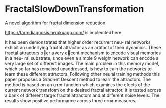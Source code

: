 # FractalSlowDownTransformation
A novel algorithm for fractal dimension reduction.

https://farmdiagnosis.herokuapp.com/ is implemted here.

It has been demonstrated that higher order recurrent neu-
ral networks exhibit an underlying fractal attractor as an
artifact of their dynamics. These fractal attractors oer a very ecent mechanism to encode visual memories in a neu-
ral substrate, since even a simple 9 weight network can
encode a very large set of different images.
The main problem in this memory model, which so far has
remained unaddressed, is how to train the networks to learn
these different attractors. Following other neural training
methods this paper proposes a Gradient Descent method
to learn the attractors. The method is based on an error
function which examines the efects of the current network
transform on the desired fractal attractor. It is tested across
a bank of different target fractal attractors and at different
noise levels. The results show positive performance across
three error measures.
